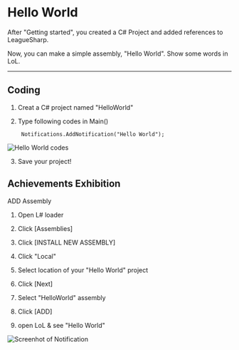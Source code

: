 Hello World
===================

After "Getting started", you created a C# Project and added references to LeagueSharp.

Now, you can make a simple assembly, "Hello World". Show some words in LoL.

----------

Coding
-------------
1. Creat a C# project named "HelloWorld"

2. Type following codes in Main()

        Notifications.AddNotification("Hello World");

  ![Hello World codes](http://i.imgur.com/oCIe3hd.png)

3. Save your project!



Achievements Exhibition 
-------------

ADD Assembly

1. Open L# loader

2. Click [Assemblies]

3. Click [INSTALL NEW ASSEMBLY]

4. Click "Local"

5. Select location of your "Hello World" project

6. Click [Next]

7. Select "HelloWorld" assembly

8. Click [ADD]

9. open LoL & see "Hello World"

![Screenhot of Notification](http://i.imgur.com/TUAXmcH.png)
